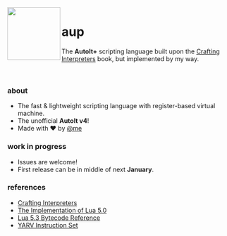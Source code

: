 <img align="left" src="https://github.com/wy3/aup/blob/master/aup.png?raw=true" width="120px">

# aup
The **AutoIt+** scripting language built upon the [Crafting Interpreters](http://www.craftinginterpreters.com/contents.html) book, but implemented by my way.

<br>

### about
- The fast & lightweight scripting language with register-based virtual machine.
- The unofficial **AutoIt v4**!
- Made with ❤ by [@me](https://github.com/wy3)

### work in progress
- Issues are welcome!
- First release can be in middle of next **January**.

### references
- [Crafting Interpreters](http://www.craftinginterpreters.com/contents.html#a-bytecode-virtual-machine)
- [The Implementation of Lua 5.0](https://www.lua.org/doc/jucs05.pdf)
- [Lua 5.3 Bytecode Reference](https://the-ravi-programming-language.readthedocs.io/en/latest/lua_bytecode_reference.html)
- [YARV Instruction Set](http://lifegoo.pluskid.org/upload/doc/yarv/yarv_iset.html)
